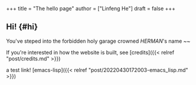 +++
title = "The hello page"
author = ["Linfeng  He"]
draft = false
+++

## Hi! {#hi}

You've steped into the forbidden holy garage crowned _HERMAN_'s name ~~

If you're interested in how the website is built, see [credits]({{< relref "post/credits.md" >}})

a test link! [emacs-lisp]({{< relref "post/20220430172003-emacs_lisp.md" >}})
